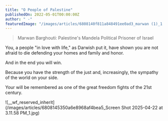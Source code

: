 ```yaml
---
title: "O People of Palestine"
publishedOn: 2022-05-01T00:00:00Z
author: " -"
featuredImage: "/images/articles/6808140f811a848491ee0ad3_marwan (1)_1.jpg"
---
```


> Marwan Barghouti: Palestine's Mandela Political Prisoner of Israel
‍

You, a people "in love with life," as Darwish put it, have shown you are not afraid to die defending your homes and family and honor.

And in the end you will win.

Because you have the strength of the just and, increasingly, the sympathy of the world on your side.

Your will be remembered as one of the great freedom fights of the 21st century.

![__wf_reserved_inherit](/images/articles/6808145350a6e8968af4bea5_Screen Shot 2025-04-22 at 3.11.58 PM_1.jpg)